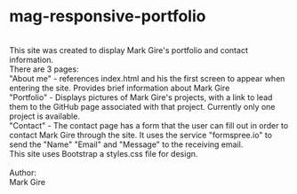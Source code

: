 # mag-responsive-portfolio
<br>
This site was created to display Mark Gire's portfolio and contact information.
<br>
There are 3 pages:
<br>
    "About me" - references index.html and his the first screen to appear when entering the site. Provides brief information about Mark Gire
<br>
    "Portfolio" - Displays pictures of Mark Gire's projects, with a link to lead them to the GitHub page associated with that project. Currently only one project is available.
<br>
    "Contact" - The contact page has a form that the user can fill out in order to contact Mark Gire through the site. It uses the service "formspree.io" to send the "Name" "Email" and "Message" to the receiving email.
<br>
This site uses Bootstrap a styles.css file for design.
<br>
<br>
Author:
<br>
Mark Gire